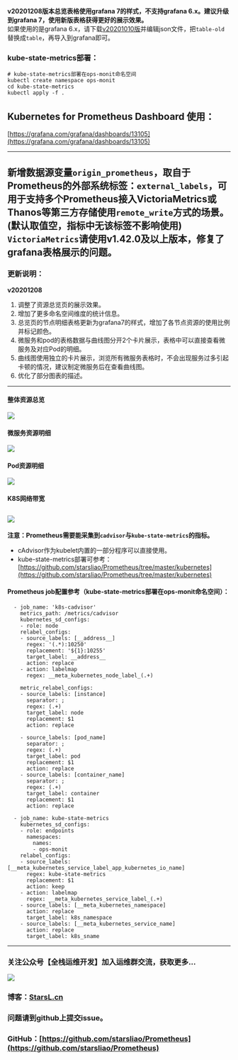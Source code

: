 **v20201208版本总览表格使用grafana 7的样式，不支持grafana 6.x。建议升级到grafana 7，使用新版表格获得更好的展示效果。**  
如果使用的是grafana 6.x，请下载[v20201010版](https://grafana.com/api/dashboards/13105/revisions/3/download)并编辑json文件，把`table-old`替换成`table`，再导入到grafana即可。

### kube-state-metrics部署：
```
# kube-state-metrics部署在ops-monit命名空间
kubectl create namespace ops-monit
cd kube-state-metrics
kubectl apply -f .
```
## Kubernetes for Prometheus Dashboard 使用：
[https://grafana.com/grafana/dashboards/13105](https://grafana.com/grafana/dashboards/13105)

---
新增数据源变量`origin_prometheus`，取自于Prometheus的外部系统标签：`external_labels`，可用于支持多个Prometheus接入VictoriaMetrics或Thanos等第三方存储使用`remote_write`方式的场景。(默认取值空，指标中无该标签不影响使用)  
**`VictoriaMetrics`请使用v1.42.0及以上版本，修复了grafana表格展示的问题。**
---
### 更新说明：
**v20201208**
1. 调整了资源总览页的展示效果。
2. 增加了更多命名空间维度的统计信息。
3. 总览页的节点明细表格更新为grafana7的样式，增加了各节点资源的使用比例并标记颜色。
4. 微服务和pod的表格数据与曲线图分开2个卡片展示，表格中可以直接查看微服务及对应Pod的明细。
5. 曲线图使用独立的卡片展示，浏览所有微服务表格时，不会出现服务过多引起卡顿的情况，建议制定微服务后在查看曲线图。
6. 优化了部分图表的描述。
---
#### 整体资源总览
![](https://grafana.com/api/dashboards/13105/images/9490/image)
#### 微服务资源明细
![](https://grafana.com/api/dashboards/13105/images/9021/image)
#### Pod资源明细
![](https://grafana.com/api/dashboards/13105/images/9022/image)
#### K8S网络带宽
![](https://grafana.com/api/dashboards/13105/images/9023/image)
---
**注意：Prometheus需要能采集到`cadvisor`与`kube-state-metrics`的指标。**
- cAdvisor作为kubelet内置的一部分程序可以直接使用。
- kube-state-metrics部署可参考：[https://github.com/starsliao/Prometheus/tree/master/kubernetes](https://github.com/starsliao/Prometheus/tree/master/kubernetes)
#### Prometheus job配置参考（kube-state-metrics部署在ops-monit命名空间）：
```
  - job_name: 'k8s-cadvisor'
    metrics_path: /metrics/cadvisor
    kubernetes_sd_configs:
    - role: node
    relabel_configs:
    - source_labels: [__address__]
      regex: '(.*):10250'
      replacement: '${1}:10255'
      target_label: __address__
      action: replace
    - action: labelmap
      regex: __meta_kubernetes_node_label_(.+)

    metric_relabel_configs:
    - source_labels: [instance]
      separator: ;
      regex: (.+)
      target_label: node
      replacement: $1
      action: replace

    - source_labels: [pod_name]
      separator: ;
      regex: (.+)
      target_label: pod
      replacement: $1
      action: replace
    - source_labels: [container_name]
      separator: ;
      regex: (.+)
      target_label: container
      replacement: $1
      action: replace

  - job_name: kube-state-metrics
    kubernetes_sd_configs:
    - role: endpoints
      namespaces:
        names:
        - ops-monit
    relabel_configs:
    - source_labels: [__meta_kubernetes_service_label_app_kubernetes_io_name]
      regex: kube-state-metrics
      replacement: $1
      action: keep
    - action: labelmap
      regex: __meta_kubernetes_service_label_(.+)
    - source_labels: [__meta_kubernetes_namespace]
      action: replace
      target_label: k8s_namespace
    - source_labels: [__meta_kubernetes_service_name]
      action: replace
      target_label: k8s_sname
```
---
### 关注公众号【**全栈运维开发**】加入运维群交流，获取更多...
![](https://starsl.cn/static/img/qr.png)
### 博客：[StarsL.cn](https://starsl.cn/)

### 问题请到github上提交issue。
### GitHub：[https://github.com/starsliao/Prometheus](https://github.com/starsliao/Prometheus)
